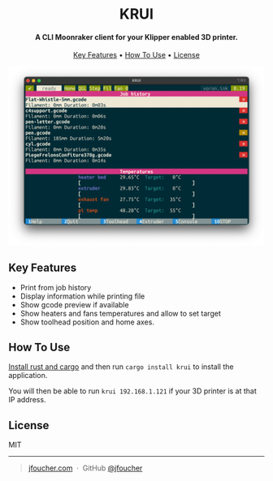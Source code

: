 
<h1 align="center">
  KRUI
</h1>

<h4 align="center">A CLI Moonraker client for your Klipper enabled 3D printer.</h4>

<p align="center">
  <a href="#key-features">Key Features</a> •
  <a href="#how-to-use">How To Use</a> •
  <a href="#license">License</a>
</p>

![screenshot](img/main.png)

## Key Features

* Print from job history
* Display information while printing file
* Show gcode preview if available
* Show heaters and fans temperatures and allow to set target
* Show toolhead position and home axes.

## How To Use

[Install rust and cargo](https://rustup.rs/) and then run `cargo install krui` to install the application.

You will then be able to run `krui 192.168.1.121` if your 3D printer is at that IP address.

## License

MIT

---

> [jfoucher.com](https://jfoucher.com) &nbsp;&middot;&nbsp;
> GitHub [@jfoucher](https://github.com/jfoucher)

